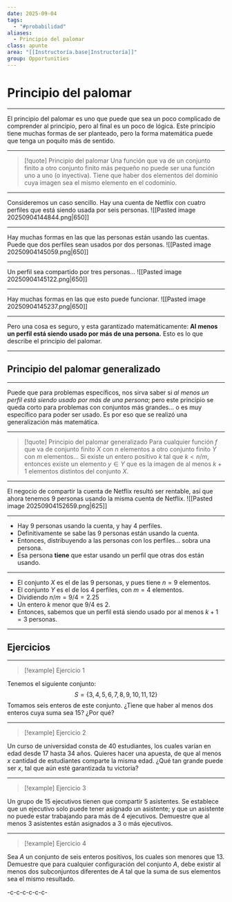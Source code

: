```yaml
---
date: 2025-09-04
tags:
  - "#probabilidad"
aliases:
  - Principio del palomar
class: apunte
area: "[[Instructoría.base|Instructoría]]"
group: Opportunities
---
```

# Principio del palomar
---
El principio del palomar es uno que puede que sea un poco complicado de comprender al principio, pero al final es un poco de lógica. Este principio tiene muchas formas de ser planteado, pero la forma matemática puede que tenga un poquito más de sentido.

---

> [!quote] Principio del palomar
> Una función que va de un conjunto finito a otro conjunto finito más pequeño no puede ser una función uno a uno (o inyectiva). Tiene que haber dos elementos del dominio cuya imagen sea el mismo elemento en el codominio.

---
Consideremos un caso sencillo. Hay una cuenta de Netflix con cuatro perfiles que está siendo usada por seis personas.
![[Pasted image 20250904144844.png|650]]

---
Hay muchas formas en las que las personas están usando las cuentas. Puede que dos perfiles sean usados por dos personas.
![[Pasted image 20250904145059.png|650]]

---
Un perfil sea compartido por tres personas...
![[Pasted image 20250904145122.png|650]]

---
Hay muchas formas en las que esto puede funcionar.
![[Pasted image 20250904145237.png|650]]

---
Pero una cosa es seguro, y esta garantizado matemáticamente: **Al menos un perfil está siendo usado por más de una persona.** Esto es lo que describe el principio del palomar.

---
## Principio del palomar generalizado

---
Puede que para problemas específicos, nos sirva saber si *al menos un perfil está siendo usado por más de una persona*; pero este principio se queda corto para problemas con conjuntos más grandes... o es muy específico para poder ser usado. Es por eso que se realizó una generalización más matemática.

---

> [!quote] Principio del palomar generalizado
> Para cualquier función $f$ que va de conjunto finito $X$ con $n$ elementos a otro conjunto finito $Y$ con $m$ elementos... Si existe un entero positivo $k$ tal que $k < n/m$, entonces existe un elemento $y\in Y$ que es la imagen de al menos $k+1$ elementos distintos del conjunto $X$.

---
El negocio de compartir la cuenta de Netflix resultó ser rentable, así que ahora tenemos 9 personas usando la misma cuenta de Netflix.
![[Pasted image 20250904152659.png|625]]

---
- Hay 9 personas usando la cuenta, y hay 4 perfiles.
- Definitivamente se sabe las 9 personas están usando la cuenta.
- Entonces, distribuyendo a las personas con los perfiles... sobra una persona.
- Esa persona **tiene** que estar usando un perfil que otras dos están usando.

---
- El conjunto $X$ es el de las 9 personas, y pues tiene $n=9$ elementos.
- El conjunto $Y$ es el de los 4 perfiles, con $m=4$ elementos.
- Dividiendo $n/m=9/4=2.25$
- Un entero $k$ menor que $9/4$ es $2$.
- Entonces, sabemos que un perfil está siendo usado por al menos $k+1=3$ personas.

---
## Ejercicios

---
> [!example] Ejercicio 1

Tenemos el siguiente conjunto: 
$$S=\{ 3,4,5,6,7,8,9,10,11,12 \}$$
Tomamos seis enteros de este conjunto. ¿Tiene que haber al menos dos enteros cuya suma sea 15? ¿Por qué?

---
> [!example] Ejercicio 2

Un curso de universidad consta de 40 estudiantes, los cuales varían en edad desde 17 hasta 34 años. Quieres hacer una apuesta, de que al menos $x$ cantidad de estudiantes comparte la misma edad. ¿Qué tan grande puede ser $x$, tal que aún esté garantizada tu victoria?

---
> [!example] Ejercicio 3

Un grupo de 15 ejecutivos tienen que compartir 5 asistentes. Se establece que un ejecutivo solo puede tener asignado un asistente; y que un asistente no puede estar trabajando para más de 4 ejecutivos. Demuestre que al menos 3 asistentes están asignados a 3 o más ejecutivos.

---
> [!example] Ejercicio 4

Sea $A$ un conjunto de seis enteros positivos, los cuales son menores que $13$. Demuestre que para cualquier configuración del conjunto $A$, debe existir al menos dos subconjuntos diferentes de $A$ tal que la suma de sus elementos sea el mismo resultado.


-c-c-c-c-c-c-